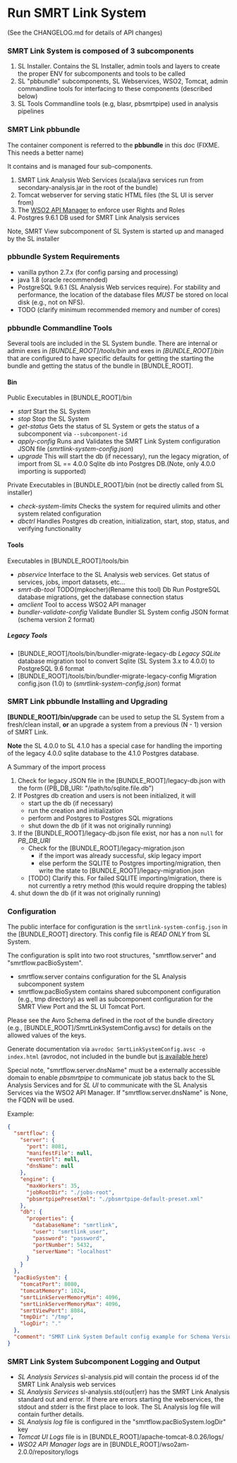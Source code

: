 # Run SMRT Link System

(See the CHANGELOG.md for details of API changes)

### SMRT Link System is composed of 3 subcomponents

1. SL Installer. Contains the SL Installer, admin tools and layers to create the proper ENV for subcomponents and tools to be called
2. SL "pbbundle" subcomponents, SL Webservices, WSO2, Tomcat, admin commandline tools for interfacing to these components (described below)
3. SL Tools Commandline tools (e.g, blasr, pbsmrtpipe) used in analysis pipelines 


### SMRT Link pbbundle

The container component is referred to the **pbbundle** in this doc (FIXME. This needs a better name)

It contains and is managed four sub-components.

1. SMRT Link Analysis Web Services (scala/java services run from secondary-analysis.jar in the root of the bundle)
2. Tomcat webserver for serving static HTML files (the SL UI is server from)
3. The [WSO2 API Manager](http://wso2.com/products/api-manager/) to enforce user Rights and Roles
4. Postgres 9.6.1 DB used for SMRT Link Analysis services

Note, SMRT View subcomponent of SL System is started up and managed by the SL installer

### pbbundle System Requirements

- vanilla python 2.7.x (for config parsing and processing)
- java 1.8 (oracle recommended)
- PostgreSQL 9.6.1 (SL Analysis Web services require). For stability and performance, the location of the database files *MUST* be stored on local disk (e.g., not on NFS).
- TODO (clarify minimum recommended memory and number of cores)

### pbbundle Commandline Tools

Several tools are included in the SL System bundle. There are internal or admin exes in *[BUNDLE_ROOT]/tools/bin* and exes in *[BUNDLE_ROOT]/bin* that are configured to have specific defaults for getting the starting the bundle and getting the status of the bundle in [BUNDLE_ROOT]. 

#### Bin

Public Executables in [BUNDLE_ROOT]/bin

- *start* Start the SL System
- *stop* Stop the SL System
- *get-status* Gets the status of SL System or gets the status of a subcomponent via `--subcomponent-id`
- *apply-config* Runs and Validates the SMRT Link System configuration JSON file (*smrtlink-system-config.json*)
- *upgrade* This will start the db (if necessary), run the legacy migration, of import from SL == 4.0.0 Sqlite db into Postgres DB.(Note, only 4.0.0 importing is supported) 

Private Executables in [BUNDLE_ROOT]/bin (not be directly called from SL installer)

- *check-system-limits* Checks the system for required ulimits and other system related configuration
- *dbctrl* Handles Postgres db creation, initialization, start, stop, status, and verifying functionality
 

#### Tools

Executables in [BUNDLE_ROOT]/tools/bin

- *pbservice* Interface to the SL Analysis web services. Get status of services, jobs, import datasets, etc...
- *smrt-db-tool* TODO(mpkocher)(Rename this tool) Db Run PostgreSQL database migrations, get the database connection status
- *amclient* Tool to access WSO2 API manager
- *bundler-validate-config* Validate Bundler SL System config JSON format (schema version 2 format)


##### Legacy Tools

- [BUNDLE_ROOT]/tools/bin/bundler-migrate-legacy-db *Legacy SQLite* database migration tool to convert Sqlite (SL System 3.x to 4.0.0) to PostgreSQL 9.6 format
- [BUNDLE_ROOT]/tools/bin/bundler-migrate-legacy-config Migration config.json (1.0) to (*smrtlink-system-config.json*) format
  
  
### SMRT Link pbbundle Installing and Upgrading
   
**[BUNDLE_ROOT]/bin/upgrade** can be used to setup the SL System from a fresh/clean install, **or** an upgrade a system from a previous (N - 1) version of SMRT Link.

**Note** the SL 4.0.0 to SL 4.1.0 has a special case for handling the importing of the legacy 4.0.0 sqlite database to the 4.1.0 Postgres database.
   
A Summary of the import process

1. Check for legacy JSON file in the [BUNDLE_ROOT]/legacy-db.json with the form ({PB_DB_URI: "/path/to/sqlite.file.db")
2. If Postgres db creation and users is not been initialized, it will
    - start up the db (if necessary)
    - run the creation and initialization
    - perform and Postgres to Postgres SQL migrations
    - shut down the db (if it was not originally running)
3. If the [BUNDLE_ROOT]/legacy-db.json file exist, nor has a non `null` for *PB_DB_URI*
    - Check for the [BUNDLE_ROOT]/legacy-migration.json
        - if the import was already successful, skip legacy import
        - else perform the SQLITE to Postgres importing/migration, then write the state to [BUNDLE_ROOT]/legacy-migration.json
    - [TODO] Clarify this. For failed SQLITE importing/migration, there is not currently a retry method (this would require dropping the tables)
4. shut down the db (if it was not originally running)


### Configuration

The public interface for configuration is the `smrtlink-system-config.json` in the [BUNDLE_ROOT] directory. This config file is *READ ONLY* from SL System.

The configuration is split into two root structures, "smrtflow.server" and "smrtflow.pacBioSystem". 

- smrtflow.server contains configuration for the SL Analysis subcomponent system 
- smrtflow.pacBioSystem contains shared subcomponent configuration (e.g., tmp directory) as well as subcomponent configuration for the SMRT View Port and the SL UI Tomcat Port. 

Please see the Avro Schema defined in the root of the bundle directory (e.g., [BUNDLE_ROOT]/SmrtLinkSystemConfig.avsc) for details on the allowed values of the keys. 

Generate documentation via `avrodoc SmrtLinkSystemConfig.avsc -o index.html` (avrodoc, not included in the bundle but [is available here](https://www.npmjs.com/package/avrodoc))

Special note, "smrtflow.server.dnsName" must be a externally accessible domain to enable *pbsmrtpipe* to communicate job status back to the SL Analysis Services and for *SL UI* to communicate with the SL Analysis Services via the WSO2 API Manager. If "smrtflow.server.dnsName" is None, the FQDN will be used.

Example:

```json
{
  "smrtflow": {
    "server": {
      "port": 8081,
      "manifestFile": null,
      "eventUrl": null,
      "dnsName": null
    },
    "engine": {
      "maxWorkers": 35,
      "jobRootDir": "./jobs-root",
      "pbsmrtpipePresetXml": "./pbsmrtpipe-default-preset.xml"
    },
    "db": {
      "properties": {
        "databaseName": "smrtlink",
        "user": "smrtlink_user",
        "password": "password",
        "portNumber": 5432,
        "serverName": "localhost"
      }
    }
  },
  "pacBioSystem": {
    "tomcatPort": 8080,
    "tomcatMemory": 1024,
    "smrtLinkServerMemoryMin": 4096,
    "smrtLinkServerMemoryMax": 4096,
    "smrtViewPort": 8084,
    "tmpDir": "/tmp",
    "logDir": "."
  },
  "comment": "SMRT Link System Default config example for Schema Version 2.0"
}
```

### SMRT Link System Subcomponent Logging and Output

- *SL Analysis Services* sl-analysis.pid will contain the process id of the SMRT Link Analysis web services
- *SL Analysis Services* sl-analysis.std{out|err} has the SMRT Link Analysis standard out and error. If there are errors starting the webservices, the stdout and stderr is the first place to look. The SL Analysis log file will contain further details.
- *SL Analysis log* file is configured in the "smrtflow.pacBioSystem.logDir" key
- *Tomcat UI Logs* file is in [BUNDLE_ROOT]/apache-tomcat-8.0.26/logs/
- *WSO2 API Manager logs* are in [BUNDLE_ROOT]/wso2am-2.0.0/repository/logs
